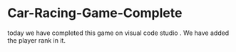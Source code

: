# Car-Racing-Game-Complete
today we have completed this game on visual code studio . We have added the player rank in it.

